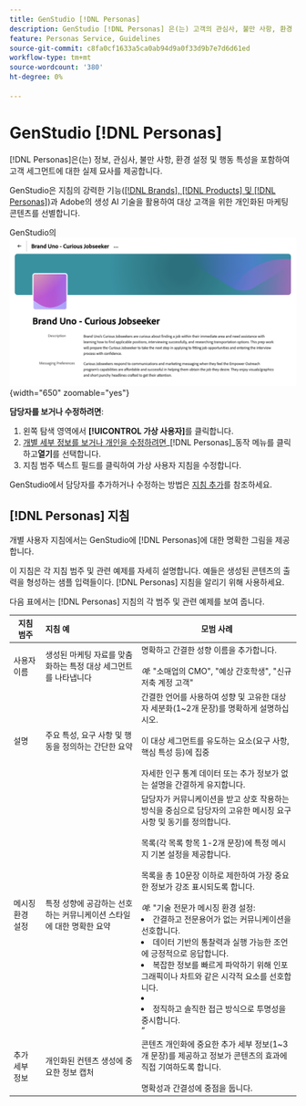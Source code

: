 ```yaml
---
title: GenStudio [!DNL Personas]
description: GenStudio [!DNL Personas] 은(는) 고객의 관심사, 불만 사항, 환경 설정 및 행동 특성을 포착하여 고객 세그먼트를 정확하게 표현한 것입니다.
feature: Personas Service, Guidelines
source-git-commit: c8fa0cf1633a5ca0ab94d9a0f33d9b7e7d6d61ed
workflow-type: tm+mt
source-wordcount: '380'
ht-degree: 0%

---
```



# GenStudio [!DNL Personas]

[!DNL Personas]은(는) 정보, 관심사, 불만 사항, 환경 설정 및 행동 특성을 포함하여 고객 세그먼트에 대한 실제 묘사를 제공합니다.

GenStudio은 지침의 강력한 기능([[!DNL Brands], [!DNL Products] 및 [!DNL Personas]](overview.md))과 Adobe의 생성 AI 기술을 활용하여 대상 고객을 위한 개인화된 마케팅 콘텐츠를 선별합니다&#x200B;.

GenStudio의 ![[!DNL Personas] 지침](/help/assets/personas-guidelines.png){width="650" zoomable="yes"}

**담당자를 보거나 수정하려면**:

1. 왼쪽 탐색 영역에서 **[!UICONTROL 가상 사용자]**&#x200B;를 클릭합니다.
1. [개별 세부 정보를 보거나 개인을 수정하려면](add-guidelines.md#manage-personas)_[!DNL Personas]_동작 메뉴를 클릭하고&#x200B;**열기**를 선택합니다.
1. 지침 범주 텍스트 필드를 클릭하여 가상 사용자 지침을 수정합니다.

GenStudio에서 담당자를 추가하거나 수정하는 방법은 [지침 추가](add-guidelines.md)를 참조하세요.

## [!DNL Personas] 지침

개별 사용자 지침에서는 GenStudio에 [!DNL Personas]에 대한 명확한 그림을 제공합니다.

이 지침은 각 지침 범주 및 관련 예제를 자세히 설명합니다. 예들은 생성된 콘텐츠의 출력을 형성하는 샘플 입력들이다. [!DNL Personas] 지침을 알리기 위해 사용하세요.

다음 표에서는 [!DNL Personas] 지침의 각 범주 및 관련 예제를 보여 줍니다.

| 지침 범주 | 지침 예 | 모범 사례 |
| ------------------| :---------- |-------------|
| 사용자 이름 | 생성된 마케팅 자료를 맞춤화하는 특정 대상 세그먼트를 나타냅니다 | 명확하고 간결한 성향 이름을 추가합니다.<br><br>_예_: &quot;소매업의 CMO&quot;, &quot;예상 간호학생&quot;, &quot;신규 저축 계정 고객&quot; |
| 설명 | 주요 특성, 요구 사항 및 행동을 정의하는 간단한 요약 | 간결한 언어를 사용하여 성향 및 고유한 대상자 세분화(1~2개 문장)를 명확하게 설명하십시오.<br><br>이 대상 세그먼트를 유도하는 요소(요구 사항, 핵심 특성 등)에 집중<br><br>자세한 인구 통계 데이터 또는 추가 정보가 없는 설명을 간결하게 유지합니다. |
| 메시징 환경 설정 | 특정 성향에 공감하는 선호하는 커뮤니케이션 스타일에 대한 명확한 요약 | 담당자가 커뮤니케이션을 받고 상호 작용하는 방식을 중심으로 담당자의 고유한 메시징 요구 사항 및 동기를 정의합니다.<br><br>목록(각 목록 항목 1-2개 문장)에 특정 메시지 기본 설정을 제공합니다.<br><br>목록을 총 10문장 이하로 제한하여 가장 중요한 정보가 강조 표시되도록 합니다.<br><br>_예_: &quot;기술 전문가 메시징 환경 설정:<li>간결하고 전문용어가 없는 커뮤니케이션을 선호합니다.</li><li>데이터 기반의 통찰력과 실행 가능한 조언에 긍정적으로 응답합니다.</li><li>복잡한 정보를 빠르게 파악하기 위해 인포그래픽이나 차트와 같은 시각적 요소를 선호합니다.<li><li>정직하고 솔직한 접근 방식으로 투명성을 중시합니다.</li>” |
| 추가 세부 정보 | 개인화된 컨텐츠 생성에 중요한 정보 캡처 | 콘텐츠 개인화에 중요한 추가 세부 정보(1~3개 문장)를 제공하고 정보가 콘텐츠의 효과에 직접 기여하도록 합니다.<br><br>명확성과 간결성에 중점을 둡니다. |
